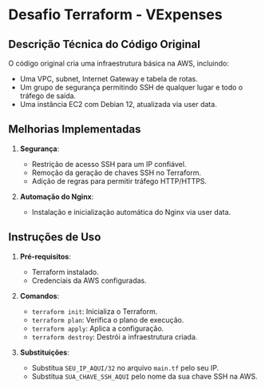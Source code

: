 # Desafio Terraform - VExpenses

## Descrição Técnica do Código Original
O código original cria uma infraestrutura básica na AWS, incluindo:
- Uma VPC, subnet, Internet Gateway e tabela de rotas.
- Um grupo de segurança permitindo SSH de qualquer lugar e todo o tráfego de saída.
- Uma instância EC2 com Debian 12, atualizada via user data.

## Melhorias Implementadas
1. **Segurança**:
   - Restrição de acesso SSH para um IP confiável.
   - Remoção da geração de chaves SSH no Terraform.
   - Adição de regras para permitir tráfego HTTP/HTTPS.

2. **Automação do Nginx**:
   - Instalação e inicialização automática do Nginx via user data.

## Instruções de Uso
1. **Pré-requisitos**:
   - Terraform instalado.
   - Credenciais da AWS configuradas.

2. **Comandos**:
   - `terraform init`: Inicializa o Terraform.
   - `terraform plan`: Verifica o plano de execução.
   - `terraform apply`: Aplica a configuração.
   - `terraform destroy`: Destrói a infraestrutura criada.

3. **Substituições**:
   - Substitua `SEU_IP_AQUI/32` no arquivo `main.tf` pelo seu IP.
   - Substitua `SUA_CHAVE_SSH_AQUI` pelo nome da sua chave SSH na AWS.

